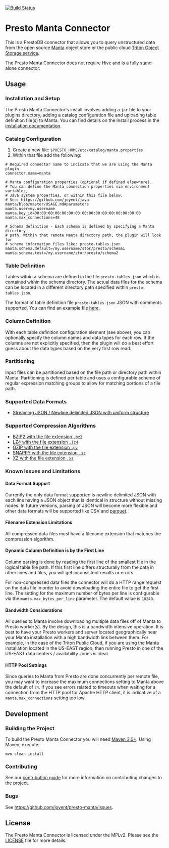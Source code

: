 [![Build Status](https://travis-ci.org/joyent/presto-manta.svg?branch=master)](https://travis-ci.org/joyent/presto-manta)

# Presto Manta Connector

This is a PrestoDB connector that allows you to query unstructured data from 
the open source [Manta](https://github.com/joyent/manta/) object store or 
the public cloud [Triton Object Storage service](https://www.joyent.com/triton/object-storage).

The Presto Manta Connector does not require [Hive](https://hive.apache.org) 
and is a fully stand-alone connector.

## Usage

### Installation and Setup

The Presto Manta Connector's install involves adding a `jar` file to your
plugins directory, adding a catalog configuration file and uploading table
definition file(s) to Manta. You can find details on the install process in
the [installation documentation](./INSTALL.md).

### Catalog Configuration

1. Create a new file: `$PRESTO_HOME/etc/catalog/manta.properties`
2. Within that file add the following:
```
# Required connector name to indicate that we are using the Manta plugin
connector.name=manta

# Manta configuration properties (optional if defined elsewhere).
# You can define the Manta connection properties via environment variables,
# Java system properties, or within this file below.
# See: https://github.com/joyent/java-manta/blob/master/USAGE.md#parameters 
manta.user=my.username
manta.key_id=00:00:00:00:00:00:00:00:00:00:00:00:00:00:00:00
manta.max_connections=48

# Schema definition - Each schema is defined by specifying a Manta directory
# path. Within that remote Manta directory path, the plugin will look for
# schema information files like: presto-tables.json
manta.schema.default=/my.username/stor/presto/schema1
manta.schema.test=/my.username/stor/presto/schema2
```

### Table Definition

Tables within a schema are defined in the file `presto-tables.json` which is
contained within the schema directory. The actual data files for the schema
can be located in a different directory path specified within `presto-tables.json`.

The format of table definition file `presto-tables.json` JSON with comments
supported. You can find an example file [here](src/test/resources/test-data/logical-table-definition/presto-tables-example.json). 

### Column Definition

With each table definition configuration element (see above), you can optionally
specify the column names and data types for each row. If the columns are not
explicitly specified, then the plugin will do a best effort guess about the
data types based on the very first row read.

### Partitioning

Input files can be partitioned based on the file path or directory path within
Manta. Partitioning is defined per table and uses a configurable scheme of
regular expression matching groups to allow for matching portions of a file
path.

### Supported Data Formats

 * [Streaming JSON / Newline delimited JSON with uniform structure](http://ndjson.org)
 
### Supported Compression Algorithms
 
 * [BZIP2 with the file extension `.bz2`](https://en.wikipedia.org/wiki/Bzip2)
 * [LZ4 with the file extension `.lz4`](https://en.wikipedia.org/wiki/LZ4_(compression_algorithm))
 * [GZIP with the file extension `.gz`](https://en.wikipedia.org/wiki/Gzip)
 * [SNAPPY with the file extension `.sz`](https://en.wikipedia.org/wiki/Snappy_(compression))
 * [XZ with the file extension `.xz`](https://en.wikipedia.org/wiki/Xz)   


### Known Issues and Limitations

#### Data Format Support

Currently the only data format supported is newline delimited JSON with each
line having a JSON object that is identical in structure without missing
nodes. In future versions, parsing of JSON will become more flexible and other
data formats will be supported like CSV and [parquet](https://parquet.apache.org).

#### Filename Extension Limitations

All compressed data files must have a filename extension that matches the 
compression algorithm.

#### Dynamic Column Definition is by the First Line

Column parsing is done by reading the first line of the smallest file in the
logical table file path. If this first line differs structurally from the data
in other lines and files, you will get inconsistent results or errors.    

For non-compressed data files the connector will do a HTTP range request on the
data file in order to avoid downloading the entire file to get the first line.
The setting for the maximum number of bytes per line is configurable via the
`manta.max_bytes_per_line` parameter. The default value is `10240`.

#### Bandwidth Considerations

All queries to Manta involve downloading multiple data files off of Manta to
Presto worker(s). By the design, this is a bandwidth intensive operation. It is
best to have your Presto workers and server located geographically near your
Manta installation with a high bandwidth link between them. For example, in the 
case of the Triton Public Cloud, if you are using the Manta installation located
in the US-EAST region, then running Presto in one of the US-EAST data centers /
availability zones is ideal.

#### HTTP Pool Settings

Since queries to Manta from Presto are done concurrently per remote file, 
you may want to increase the maximum connections setting to Manta above the
default of `24`. If you see errors related to timeouts when waiting for a 
connection from the HTTP pool for Apache HTTP client, it is indicative of a
`manta.max_connections` setting too low.  

## Development

### Building the Project

To build the Presto Manta Connector you will need [Maven 3.0+](https://maven.apache.org).
Using Maven, execute:
```
mvn clean install
```

### Contributing

See our [contribution guide](./CONTRIBUTING.md) for more information on 
contributing changes to the project.

### Bugs

See <https://github.com/joyent/presto-manta/issues>.

## License
The Presto Manta Connector is licensed under the MPLv2. Please see the 
[LICENSE](./LICENSE) file for more details.
